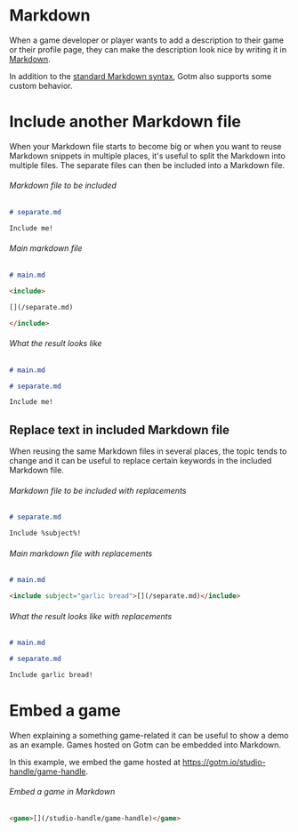 # Markdown

When a game developer or player wants to add a description to their game or their profile page, they can make the description look nice by writing it in [Markdown](https://commonmark.org/help/).

In addition to the [standard Markdown syntax](https://commonmark.org/help/), Gotm also supports some custom behavior.

# Include another Markdown file

When your Markdown file starts to become big or when you want to reuse Markdown snippets in multiple places, it's useful to split the Markdown into multiple files. The separate files can then be included into a Markdown file.

###### Markdown file to be included

```markdown
# separate.md

Include me!
```

###### Main markdown file

```markdown
# main.md

<include>

[](/separate.md)

</include>
```

###### What the result looks like

```markdown
# main.md

# separate.md

Include me!
```

## Replace text in included Markdown file

When reusing the same Markdown files in several places, the topic tends to change and it can be useful to replace certain keywords in the included Markdown file.

###### Markdown file to be included with replacements

```markdown
# separate.md

Include %subject%!
```

###### Main markdown file with replacements

```markdown
# main.md

<include subject="garlic bread">[](/separate.md)</include>
```

###### What the result looks like with replacements

```markdown
# main.md

# separate.md

Include garlic bread!
```

# Embed a game

When explaining a something game-related it can be useful to show a demo as an example. Games hosted on Gotm can be embedded into Markdown.

In this example, we embed the game hosted at https://gotm.io/studio-handle/game-handle.

###### Embed a game in Markdown

```markdown
<game>[](/studio-handle/game-handle)</game>
```
